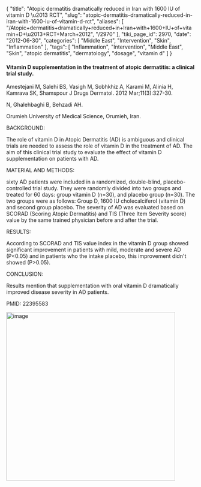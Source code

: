 {
    "title": "Atopic dermatitis dramatically reduced in Iran with 1600 IU of vitamin D \u2013 RCT",
    "slug": "atopic-dermatitis-dramatically-reduced-in-iran-with-1600-iu-of-vitamin-d-rct",
    "aliases": [
        "/Atopic+dermatitis+dramatically+reduced+in+Iran+with+1600+IU+of+vitamin+D+\u2013+RCT+March+2012",
        "/2970"
    ],
    "tiki_page_id": 2970,
    "date": "2012-06-30",
    "categories": [
        "Middle East",
        "Intervention",
        "Skin",
        "Inflammation"
    ],
    "tags": [
        "Inflammation",
        "Intervention",
        "Middle East",
        "Skin",
        "atopic dermatitis",
        "dermatology",
        "dosage",
        "vitamin d"
    ]
}


#### Vitamin D supplementation in the treatment of atopic dermatitis: a clinical trial study.

Amestejani M, Salehi BS, Vasigh M, Sobhkhiz A, Karami M, Alinia H, Kamrava SK, Shamspour J Drugs Dermatol. 2012 Mar;11(3):327-30.

N, Ghalehbaghi B, Behzadi AH.

Orumieh University of Medical Science, Orumieh, Iran.

BACKGROUND:

The role of vitamin D in Atopic Dermatitis (AD) is ambiguous and clinical trials are needed to assess the role of vitamin D in the treatment of AD. The aim of this clinical trial study to evaluate the effect of vitamin D supplementation on patients with AD.

MATERIAL AND METHODS:

sixty AD patients were included in a randomized, double-blind, placebo-controlled trial study. They were randomly divided into two groups and treated for 60 days: group vitamin D (n=30), and placebo group (n=30). The two groups were as follows: Group D, 1600 IU cholecalciferol (vitamin D) and second group placebo. The severity of AD was evaluated based on SCORAD (Scoring Atopic Dermatitis) and TIS (Three Item Severity score) value by the same trained physician before and after the trial.

RESULTS:

According to SCORAD and TIS value index in the vitamin D group showed significant improvement in patients with mild, moderate and severe AD (P<0.05) and in patients who the intake placebo, this improvement didn't showed (P>0.05).

CONCLUSION:

Results mention that supplementation with oral vitamin D dramatically improved disease severity in AD patients.

PMID: 22395583

<img src="https://d1bk1kqxc0sym.cloudfront.net/attachments/jpeg/atopic.jpg" alt="image" width="450">